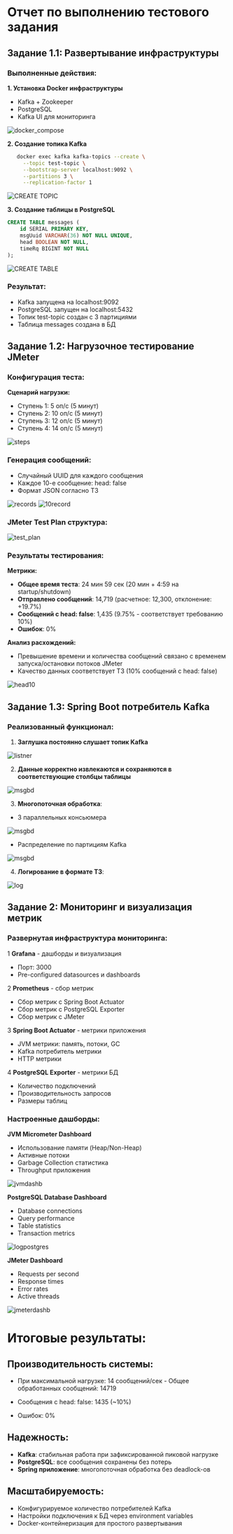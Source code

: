 # Отчет по выполнению тестового задания

## Задание 1.1: Развертывание инфраструктуры

### Выполненные действия:

**1. Установка Docker инфраструктуры**
   - Kafka + Zookeeper
   - PostgreSQL
   - Kafka UI для мониторинга

   ![docker_compose](screenshots/docker_compose.png "docker_compose")


**2. Создание топика Kafka**
```bash
   docker exec kafka kafka-topics --create \
     --topic test-topic \
     --bootstrap-server localhost:9092 \
     --partitions 3 \
     --replication-factor 1
```
![CREATE TOPIC](screenshots/create_topic.png "CREATE TOPIC")


**3. Создание таблицы в PostgreSQL**

```sql
CREATE TABLE messages (
    id SERIAL PRIMARY KEY,
    msgUuid VARCHAR(36) NOT NULL UNIQUE,
    head BOOLEAN NOT NULL,
    timeRq BIGINT NOT NULL
);
```
![CREATE TABLE](screenshots/creatr_table.png "CREATE TABLE")

### Результат:
- Kafka запущена на localhost:9092
- PostgreSQL запущен на localhost:5432
- Топик test-topic создан с 3 партициями
- Таблица messages создана в БД


## Задание 1.2: Нагрузочное тестирование JMeter

### Конфигурация теста:
**Сценарий нагрузки:**
- Ступень 1: 5 оп/с (5 минут)
- Ступень 2: 10 оп/с (5 минут)
- Ступень 3: 12 оп/с (5 минут)
- Ступень 4: 14 оп/с (5 минут)

![steps](screenshots/steps2.png "steps")


### Генерация сообщений:

- Случайный UUID для каждого сообщения
- Каждое 10-е сообщение: head: false
- Формат JSON согласно ТЗ

![records](screenshots/records.png "records")
![10record](screenshots/10th_record.png "10 records")



### JMeter Test Plan структура:

![test_plan](screenshots/testplan.png "test_plan")


### Результаты тестирования:

**Метрики:**
- **Общее время теста**: 24 мин 59 сек (20 мин + 4:59 на startup/shutdown)
- **Отправлено сообщений**: 14,719 (расчетное: 12,300, отклонение: +19.7%)
- **Сообщений с head: false**: 1,435 (9.75% - соответствует требованию 10%)
- **Ошибок**: 0%

**Анализ расхождений:**
- Превышение времени и количества сообщений связано с временем запуска/остановки потоков JMeter
- Качество данных соответствует ТЗ (10% сообщений с head: false)

![head10](screenshots/head10.png "head10")


## Задание 1.3: Spring Boot потребитель Kafka

### Реализованный функционал:

1. **Заглушка постоянно слушает топик Kafka** 

![listner](screenshots/listner.png "listner")


2. **Данные корректно извлекаются и сохраняются в соответствующие столбцы таблицы**

![msgbd](screenshots/msgbd.png "msgbd")

3. **Многопоточная обработка**:

- 3 параллельных консьюмера

![msgbd](screenshots/adding.png "msgbd")

- Распределение по партициям Kafka

![msgbd](screenshots/assigned.png "msgbd")

4. **Логирование в формате ТЗ**:

![log](screenshots/log.png "log")


## Задание 2: Мониторинг и визуализация метрик

### Развернутая инфраструктура мониторинга:

1 **Grafana** - дашборды и визуализация

- Порт: 3000
- Pre-configured datasources и dashboards

2 **Prometheus** - сбор метрик

- Сбор метрик с Spring Boot Actuator
- Сбор метрик с PostgreSQL Exporter
- Сбор метрик с JMeter

3 **Spring Boot Actuator** - метрики приложения

- JVM метрики: память, потоки, GC
- Kafka потребитель метрики
- HTTP метрики

4 **PostgreSQL Exporter** - метрики БД

- Количество подключений
- Производительность запросов
- Размеры таблиц

### Настроенные дашборды:

**JVM Micrometer Dashboard**

- Использование памяти (Heap/Non-Heap)
- Активные потоки
- Garbage Collection статистика
- Throughput приложения

![jvmdashb](screenshots/jvmdashb.png "jvmdashb")


**PostgreSQL Database Dashboard**

- Database connections
- Query performance
- Table statistics
- Transaction metrics

![logpostgres](screenshots/postgres.png "postgres")

**JMeter Dashboard**

- Requests per second
- Response times
- Error rates
- Active threads

![jmeterdashb](screenshots/JMeterdashb.png "jmeterdashb")


# Итоговые результаты:

## Производительность системы:

- При максимальной нагрузке: 14 сообщений/сек -
Общее обработанных сообщений: 14719

- Сообщения с head: false: 1435 (~10%) 
- Ошибок: 0% 

## Надежность:

- **Kafka**: стабильная работа при зафиксированной пиковой нагрузке
- **PostgreSQL**: все сообщения сохранены без потерь
- **Spring приложение**: многопоточная обработка без deadlock-ов

## Масштабируемость:

- Конфигурируемое количество потребителей Kafka
- Настройки подключения к БД через environment variables
- Docker-контейнеризация для простого развертывания